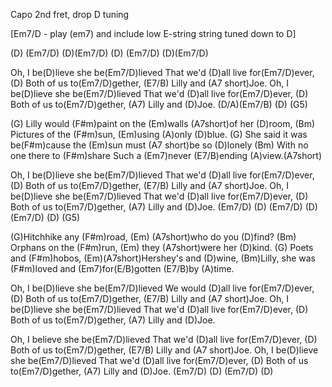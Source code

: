 Capo 2nd fret, drop D tuning

[Em7/D - play (em7) and include
low E-string string tuned down to D]

(D) (Em7/D) (D)(Em7/D) (D) (Em7/D) (D)(Em7/D)

Oh, I be(D)lieve she be(Em7/D)lieved
That we'd (D)all live for(Em7/D)ever,
(D) Both of us to(Em7/D)gether,
(E7/B) Lilly and (A7 short)Joe.
Oh, I be(D)lieve she be(Em7/D)lieved
That we'd (D)all live for(Em7/D)ever,
(D) Both of us to(Em7/D)gether,
(A7) Lilly and (D)Joe. (D/A)(Em7/B) (D) (G5)

(G) Lilly would (F#m)paint on the (Em)walls (A7short)of her (D)room,
(Bm) Pictures of the (F#m)sun, (Em)using (A)only (D)blue.
(G) She said it was be(F#m)cause the (Em)sun must (A7 short)be so (D)lonely
(Bm) With no one there to (F#m)share 
Such a (Em7)never (E7/B)ending (A)view.(A7short)

Oh, I be(D)lieve she be(Em7/D)lieved
That we'd (D)all live for(Em7/D)ever,
(D) Both of us to(Em7/D)gether,
(E7/B) Lilly and (A7 short)Joe.
Oh, I be(D)lieve she be(Em7/D)lieved
That we'd (D)all live for(Em7/D)ever,
(D) Both of us to(Em7/D)gether,
(A7) Lilly and (D)Joe. (Em7/D) (D) (Em7/D) (D) (Em7/D) (D) (G5)

(G)Hitchhike any (F#m)road, (Em) (A7short)who do you (D)find?
(Bm) Orphans on the (F#m)run, (Em) they (A7short)were her (D)kind.
(G) Poets and (F#m)hobos, (Em)(A7short)Hershey's and (D)wine,
(Bm)Lilly, she was (F#m)loved and (Em7)for(E/B)gotten (E7/B)by (A)time.

Oh, I be(D)lieve she be(Em7/D)lieved
We would (D)all live for(Em7/D)ever,
(D) Both of us to(Em7/D)gether,
(E7/B) Lilly and (A7 short)Joe.
Oh, I be(D)lieve she be(Em7/D)lieved
That we'd (D)all live for(Em7/D)ever,
(D) Both of us to(Em7/D)gether,
(A7) Lilly and (D)Joe.

Oh, I believe she be(Em7/D)lieved
That we'd (D)all live for(Em7/D)ever,
(D) Both of us to(Em7/D)gether,
(E7/B) Lilly and (A7 short)Joe.
Oh, I be(D)lieve she be(Em7/D)lieved
That we'd (D)all live for(Em7/D)ever,
(D) Both of us to(Em7/D)gether,
(A7) Lilly and (D)Joe. (Em7/D) (D) (Em7/D) (D)
